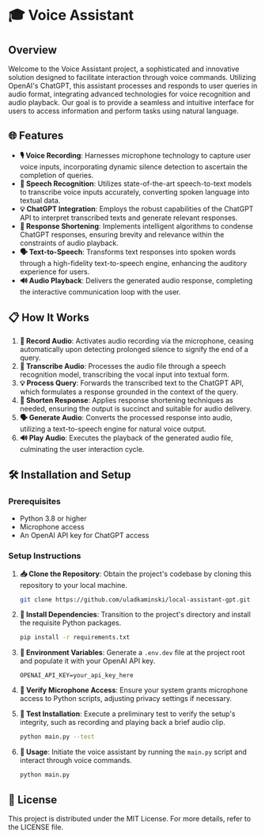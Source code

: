 # 🎓 Voice Assistant

## Overview

Welcome to the Voice Assistant project, a sophisticated and innovative solution designed to facilitate interaction through voice commands. Utilizing OpenAI's ChatGPT, this assistant processes and responds to user queries in audio format, integrating advanced technologies for voice recognition and audio playback. Our goal is to provide a seamless and intuitive interface for users to access information and perform tasks using natural language.

## 🌐 Features

- **🎙 Voice Recording**: Harnesses microphone technology to capture user voice inputs, incorporating dynamic silence detection to ascertain the completion of queries.
- **📝 Speech Recognition**: Utilizes state-of-the-art speech-to-text models to transcribe voice inputs accurately, converting spoken language into textual data.
- **💡 ChatGPT Integration**: Employs the robust capabilities of the ChatGPT API to interpret transcribed texts and generate relevant responses.
- **🔎 Response Shortening**: Implements intelligent algorithms to condense ChatGPT responses, ensuring brevity and relevance within the constraints of audio playback.
- **🗣 Text-to-Speech**: Transforms text responses into spoken words through a high-fidelity text-to-speech engine, enhancing the auditory experience for users.
- **🔊 Audio Playback**: Delivers the generated audio response, completing the interactive communication loop with the user.

## 📋 How It Works

1. **🎤 Record Audio**: Activates audio recording via the microphone, ceasing automatically upon detecting prolonged silence to signify the end of a query.
2. **📝 Transcribe Audio**: Processes the audio file through a speech recognition model, transcribing the vocal input into textual form.
3. **💡 Process Query**: Forwards the transcribed text to the ChatGPT API, which formulates a response grounded in the context of the query.
4. **🔎 Shorten Response**: Applies response shortening techniques as needed, ensuring the output is succinct and suitable for audio delivery.
5. **🗣 Generate Audio**: Converts the processed response into audio, utilizing a text-to-speech engine for natural voice output.
6. **🔊 Play Audio**: Executes the playback of the generated audio file, culminating the user interaction cycle.

## 🛠 Installation and Setup

### Prerequisites

- Python 3.8 or higher
- Microphone access
- An OpenAI API key for ChatGPT access

### Setup Instructions

1. **📥 Clone the Repository**: Obtain the project's codebase by cloning this repository to your local machine.
    ```bash
    git clone https://github.com/uladkaminski/local-assistant-gpt.git
    ```
2. **🔧 Install Dependencies**: Transition to the project's directory and install the requisite Python packages.
    ```bash
    pip install -r requirements.txt
    ```
3. **🔑 Environment Variables**: Generate a `.env.dev` file at the project root and populate it with your OpenAI API key.
    ```plaintext
    OPENAI_API_KEY=your_api_key_here
    ```
4. **🎤 Verify Microphone Access**: Ensure your system grants microphone access to Python scripts, adjusting privacy settings if necessary.

5. **🚀 Test Installation**: Execute a preliminary test to verify the setup's integrity, such as recording and playing back a brief audio clip.
    ```bash
    python main.py --test
    ```
6. **📢 Usage**: Initiate the voice assistant by running the `main.py` script and interact through voice commands.
    ```bash
    python main.py
    ```

## 📜 License

This project is distributed under the MIT License. For more details, refer to the LICENSE file.
